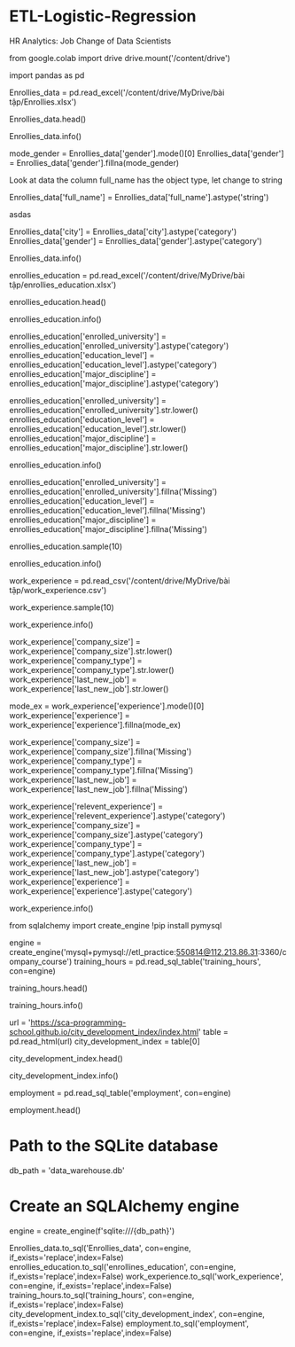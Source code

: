 # ETL-Logistic-Regression
HR Analytics: Job Change of Data Scientists

from google.colab import drive
drive.mount('/content/drive')

import pandas as pd

Enrollies_data = pd.read_excel('/content/drive/MyDrive/bài tập/Enrollies.xlsx')

Enrollies_data.head()

Enrollies_data.info()

mode_gender = Enrollies_data['gender'].mode()[0]
Enrollies_data['gender'] = Enrollies_data['gender'].fillna(mode_gender)

Look at data the column full_name has the object type, let change to string

Enrollies_data['full_name'] = Enrollies_data['full_name'].astype('string')

asdas

Enrollies_data['city'] = Enrollies_data['city'].astype('category')
Enrollies_data['gender'] = Enrollies_data['gender'].astype('category')

Enrollies_data.info()

enrollies_education = pd.read_excel('/content/drive/MyDrive/bài tập/enrollies_education.xlsx')

enrollies_education.head()

enrollies_education.info()

enrollies_education['enrolled_university'] = enrollies_education['enrolled_university'].astype('category')
enrollies_education['education_level'] = enrollies_education['education_level'].astype('category')
enrollies_education['major_discipline'] = enrollies_education['major_discipline'].astype('category')

enrollies_education['enrolled_university'] = enrollies_education['enrolled_university'].str.lower()
enrollies_education['education_level'] = enrollies_education['education_level'].str.lower()
enrollies_education['major_discipline'] = enrollies_education['major_discipline'].str.lower()

enrollies_education.info()

enrollies_education['enrolled_university'] = enrollies_education['enrolled_university'].fillna('Missing')
enrollies_education['education_level'] = enrollies_education['education_level'].fillna('Missing')
enrollies_education['major_discipline'] = enrollies_education['major_discipline'].fillna('Missing')

enrollies_education.sample(10)

enrollies_education.info()

work_experience = pd.read_csv('/content/drive/MyDrive/bài tập/work_experience.csv')

work_experience.sample(10)

work_experience.info()

work_experience['company_size'] = work_experience['company_size'].str.lower()
work_experience['company_type'] = work_experience['company_type'].str.lower()
work_experience['last_new_job'] = work_experience['last_new_job'].str.lower()

mode_ex = work_experience['experience'].mode()[0]
work_experience['experience'] = work_experience['experience'].fillna(mode_ex)

work_experience['company_size'] = work_experience['company_size'].fillna('Missing')
work_experience['company_type'] = work_experience['company_type'].fillna('Missing')
work_experience['last_new_job'] = work_experience['last_new_job'].fillna('Missing')

work_experience['relevent_experience'] = work_experience['relevent_experience'].astype('category')
work_experience['company_size'] = work_experience['company_size'].astype('category')
work_experience['company_type'] = work_experience['company_type'].astype('category')
work_experience['last_new_job'] = work_experience['last_new_job'].astype('category')
work_experience['experience'] = work_experience['experience'].astype('category')

work_experience.info()

from sqlalchemy import create_engine
!pip install pymysql

engine = create_engine('mysql+pymysql://etl_practice:550814@112.213.86.31:3360/company_course')
training_hours = pd.read_sql_table('training_hours', con=engine)

training_hours.head()

training_hours.info()

url = 'https://sca-programming-school.github.io/city_development_index/index.html'
table = pd.read_html(url)
city_development_index = table[0]

city_development_index.head()

city_development_index.info()

employment = pd.read_sql_table('employment', con=engine)


employment.head()

# Path to the SQLite database
db_path = 'data_warehouse.db'

# Create an SQLAlchemy engine
engine = create_engine(f'sqlite:///{db_path}')

Enrollies_data.to_sql('Enrollies_data', con=engine, if_exists='replace',index=False)
enrollies_education.to_sql('enrollines_education', con=engine, if_exists='replace',index=False)
work_experience.to_sql('work_experience', con=engine, if_exists='replace',index=False)
training_hours.to_sql('training_hours', con=engine, if_exists='replace',index=False)
city_development_index.to_sql('city_development_index', con=engine, if_exists='replace',index=False)
employment.to_sql('employment', con=engine, if_exists='replace',index=False)
